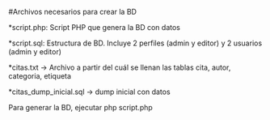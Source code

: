 #Archivos necesarios para crear la BD 

*script.php: Script PHP que genera la BD con datos

*script.sql: Estructura de BD. Incluye 2 perfiles (admin y editor) y 2 usuarios (admin y editor)

*citas.txt -> Archivo a partir del cuál se llenan las tablas cita, autor, categoria, etiqueta

*citas_dump_inicial.sql -> dump inicial con datos


Para generar la BD, ejecutar
	php script.php